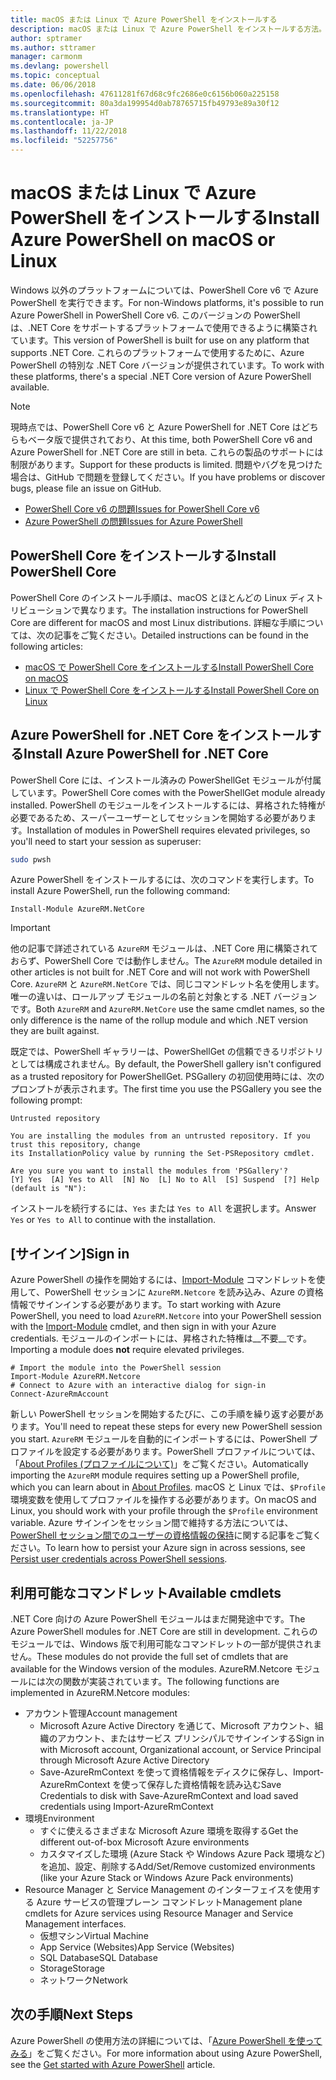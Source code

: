 ```yaml
---
title: macOS または Linux で Azure PowerShell をインストールする
description: macOS または Linux で Azure PowerShell をインストールする方法。
author: sptramer
ms.author: sttramer
manager: carmonm
ms.devlang: powershell
ms.topic: conceptual
ms.date: 06/06/2018
ms.openlocfilehash: 47611281f67d68c9fc2686e0c6156b060a225158
ms.sourcegitcommit: 80a3da199954d0ab78765715fb49793e89a30f12
ms.translationtype: HT
ms.contentlocale: ja-JP
ms.lasthandoff: 11/22/2018
ms.locfileid: "52257756"
---
```

# <a name="install-azure-powershell-on-macos-or-linux"></a><span data-ttu-id="54dba-103">macOS または Linux で Azure PowerShell をインストールする</span><span class="sxs-lookup"><span data-stu-id="54dba-103">Install Azure PowerShell on macOS or Linux</span></span>

<span data-ttu-id="54dba-104">Windows 以外のプラットフォームについては、PowerShell Core v6 で Azure PowerShell を実行できます。</span><span class="sxs-lookup"><span data-stu-id="54dba-104">For non-Windows platforms, it's possible to run Azure PowerShell in PowerShell Core v6.</span></span> <span data-ttu-id="54dba-105">このバージョンの PowerShell は、.NET Core をサポートするプラットフォームで使用できるように構築されています。</span><span class="sxs-lookup"><span data-stu-id="54dba-105">This version of PowerShell is built for use on any platform that supports .NET Core.</span></span> <span data-ttu-id="54dba-106">これらのプラットフォームで使用するために、Azure PowerShell の特別な .NET Core バージョンが提供されています。</span><span class="sxs-lookup"><span data-stu-id="54dba-106">To work with these platforms, there's a special .NET Core version of Azure PowerShell available.</span></span>

> [!NOTE]
> <span data-ttu-id="54dba-107">現時点では、PowerShell Core v6 と Azure PowerShell for .NET Core はどちらもベータ版で提供されており、</span><span class="sxs-lookup"><span data-stu-id="54dba-107">At this time, both PowerShell Core v6 and Azure PowerShell for .NET Core are still in beta.</span></span>
> <span data-ttu-id="54dba-108">これらの製品のサポートには制限があります。</span><span class="sxs-lookup"><span data-stu-id="54dba-108">Support for these products is limited.</span></span> <span data-ttu-id="54dba-109">問題やバグを見つけた場合は、GitHub で問題を登録してください。</span><span class="sxs-lookup"><span data-stu-id="54dba-109">If you have problems or discover bugs, please file an issue on GitHub.</span></span>
>
> * [<span data-ttu-id="54dba-110">PowerShell Core v6 の問題</span><span class="sxs-lookup"><span data-stu-id="54dba-110">Issues for PowerShell Core v6</span></span>](https://github.com/PowerShell/PowerShell/issues)
> * [<span data-ttu-id="54dba-111">Azure PowerShell の問題</span><span class="sxs-lookup"><span data-stu-id="54dba-111">Issues for Azure PowerShell</span></span>](https://github.com/azure/azure-docs-powershell/issues)

## <a name="install-powershell-core"></a><span data-ttu-id="54dba-112">PowerShell Core をインストールする</span><span class="sxs-lookup"><span data-stu-id="54dba-112">Install PowerShell Core</span></span>

<span data-ttu-id="54dba-113">PowerShell Core のインストール手順は、macOS とほとんどの Linux ディストリビューションで異なります。</span><span class="sxs-lookup"><span data-stu-id="54dba-113">The installation instructions for PowerShell Core are different for macOS and most Linux distributions.</span></span>
<span data-ttu-id="54dba-114">詳細な手順については、次の記事をご覧ください。</span><span class="sxs-lookup"><span data-stu-id="54dba-114">Detailed instructions can be found in the following articles:</span></span>

* [<span data-ttu-id="54dba-115">macOS で PowerShell Core をインストールする</span><span class="sxs-lookup"><span data-stu-id="54dba-115">Install PowerShell Core on macOS</span></span>](/powershell/scripting/setup/installing-powershell-core-on-macos)
* [<span data-ttu-id="54dba-116">Linux で PowerShell Core をインストールする</span><span class="sxs-lookup"><span data-stu-id="54dba-116">Install PowerShell Core on Linux</span></span>](/powershell/scripting/setup/installing-powershell-core-on-linux)

## <a name="install-azure-powershell-for-net-core"></a><span data-ttu-id="54dba-117">Azure PowerShell for .NET Core をインストールする</span><span class="sxs-lookup"><span data-stu-id="54dba-117">Install Azure PowerShell for .NET Core</span></span>

<span data-ttu-id="54dba-118">PowerShell Core には、インストール済みの PowerShellGet モジュールが付属しています。</span><span class="sxs-lookup"><span data-stu-id="54dba-118">PowerShell Core comes with the PowerShellGet module already installed.</span></span> <span data-ttu-id="54dba-119">PowerShell のモジュールをインストールするには、昇格された特権が必要であるため、スーパーユーザーとしてセッションを開始する必要があります。</span><span class="sxs-lookup"><span data-stu-id="54dba-119">Installation of modules in PowerShell requires elevated privileges, so you'll need to start your session as superuser:</span></span>

```bash
sudo pwsh
```

<span data-ttu-id="54dba-120">Azure PowerShell をインストールするには、次のコマンドを実行します。</span><span class="sxs-lookup"><span data-stu-id="54dba-120">To install Azure PowerShell, run the following command:</span></span>

```powershell-interactive
Install-Module AzureRM.NetCore
```

> [!IMPORTANT]
> <span data-ttu-id="54dba-121">他の記事で詳述されている `AzureRM` モジュールは、.NET Core 用に構築されておらず、PowerShell Core では動作しません。</span><span class="sxs-lookup"><span data-stu-id="54dba-121">The `AzureRM` module detailed in other articles is not built for .NET Core and will not work with PowerShell Core.</span></span> <span data-ttu-id="54dba-122">`AzureRM` と `AzureRM.NetCore` では、同じコマンドレット名を使用します。唯一の違いは、ロールアップ モジュールの名前と対象とする .NET バージョンです。</span><span class="sxs-lookup"><span data-stu-id="54dba-122">Both `AzureRM` and `AzureRM.NetCore` use the same cmdlet names, so the only difference is the name of the rollup module and which .NET version they are built against.</span></span>

<span data-ttu-id="54dba-123">既定では、PowerShell ギャラリーは、PowerShellGet の信頼できるリポジトリとしては構成されません。</span><span class="sxs-lookup"><span data-stu-id="54dba-123">By default, the PowerShell gallery isn't configured as a trusted repository for PowerShellGet.</span></span> <span data-ttu-id="54dba-124">PSGallery の初回使用時には、次のプロンプトが表示されます。</span><span class="sxs-lookup"><span data-stu-id="54dba-124">The first time you use the PSGallery you see the following prompt:</span></span>

```output
Untrusted repository

You are installing the modules from an untrusted repository. If you trust this repository, change
its InstallationPolicy value by running the Set-PSRepository cmdlet.

Are you sure you want to install the modules from 'PSGallery'?
[Y] Yes  [A] Yes to All  [N] No  [L] No to All  [S] Suspend  [?] Help (default is "N"):
```

<span data-ttu-id="54dba-125">インストールを続行するには、`Yes` または `Yes to All` を選択します。</span><span class="sxs-lookup"><span data-stu-id="54dba-125">Answer `Yes` or `Yes to All` to continue with the installation.</span></span>

## <a name="sign-in"></a><span data-ttu-id="54dba-126">[サインイン]</span><span class="sxs-lookup"><span data-stu-id="54dba-126">Sign in</span></span>

<span data-ttu-id="54dba-127">Azure PowerShell の操作を開始するには、[Import-Module](/powershell/module/Microsoft.PowerShell.Core/Import-Module) コマンドレットを使用して、PowerShell セッションに `AzureRM.Netcore` を読み込み、Azure の資格情報でサインインする必要があります。</span><span class="sxs-lookup"><span data-stu-id="54dba-127">To start working with Azure PowerShell, you need to load `AzureRM.Netcore` into your PowerShell session with the [Import-Module](/powershell/module/Microsoft.PowerShell.Core/Import-Module) cmdlet, and then sign in with your Azure credentials.</span></span> <span data-ttu-id="54dba-128">モジュールのインポートには、昇格された特権は__不要__です。</span><span class="sxs-lookup"><span data-stu-id="54dba-128">Importing a module does __not__ require elevated privileges.</span></span>

```powershell-interactive
# Import the module into the PowerShell session
Import-Module AzureRM.Netcore
# Connect to Azure with an interactive dialog for sign-in
Connect-AzureRmAccount
```

<span data-ttu-id="54dba-129">新しい PowerShell セッションを開始するたびに、この手順を繰り返す必要があります。</span><span class="sxs-lookup"><span data-stu-id="54dba-129">You'll need to repeat these steps for every new PowerShell session you start.</span></span> <span data-ttu-id="54dba-130">`AzureRM` モジュールを自動的にインポートするには、PowerShell プロファイルを設定する必要があります。PowerShell プロファイルについては、「[About Profiles (プロファイルについて)](/powershell/module/microsoft.powershell.core/about/about_profiles)」をご覧ください。</span><span class="sxs-lookup"><span data-stu-id="54dba-130">Automatically importing the `AzureRM` module requires setting up a PowerShell profile, which you can learn about in [About Profiles](/powershell/module/microsoft.powershell.core/about/about_profiles).</span></span>
<span data-ttu-id="54dba-131">macOS と Linux では、`$Profile` 環境変数を使用してプロファイルを操作する必要があります。</span><span class="sxs-lookup"><span data-stu-id="54dba-131">On macOS and Linux, you should work with your profile through the `$Profile` environment variable.</span></span> <span data-ttu-id="54dba-132">Azure サインインをセッション間で維持する方法については、[PowerShell セッション間でのユーザーの資格情報の保持](context-persistence.md)に関する記事をご覧ください。</span><span class="sxs-lookup"><span data-stu-id="54dba-132">To learn how to persist your Azure sign in across sessions, see [Persist user credentials across PowerShell sessions](context-persistence.md).</span></span>

## <a name="available-cmdlets"></a><span data-ttu-id="54dba-133">利用可能なコマンドレット</span><span class="sxs-lookup"><span data-stu-id="54dba-133">Available cmdlets</span></span>

<span data-ttu-id="54dba-134">.NET Core 向けの Azure PowerShell モジュールはまだ開発途中です。</span><span class="sxs-lookup"><span data-stu-id="54dba-134">The Azure PowerShell modules for .NET Core are still in development.</span></span> <span data-ttu-id="54dba-135">これらのモジュールでは、Windows 版で利用可能なコマンドレットの一部が提供されません。</span><span class="sxs-lookup"><span data-stu-id="54dba-135">These modules do not provide the full set of cmdlets that are available for the Windows version of the modules.</span></span> <span data-ttu-id="54dba-136">AzureRM.Netcore モジュールには次の関数が実装されています。</span><span class="sxs-lookup"><span data-stu-id="54dba-136">The following functions are implemented in AzureRM.Netcore modules:</span></span>

* <span data-ttu-id="54dba-137">アカウント管理</span><span class="sxs-lookup"><span data-stu-id="54dba-137">Account management</span></span>
  * <span data-ttu-id="54dba-138">Microsoft Azure Active Directory を通じて、Microsoft アカウント、組織のアカウント、またはサービス プリンシパルでサインインする</span><span class="sxs-lookup"><span data-stu-id="54dba-138">Sign in with Microsoft account, Organizational account, or Service Principal through Microsoft Azure Active Directory</span></span>
  * <span data-ttu-id="54dba-139">Save-AzureRmContext を使って資格情報をディスクに保存し、Import-AzureRmContext を使って保存した資格情報を読み込む</span><span class="sxs-lookup"><span data-stu-id="54dba-139">Save Credentials to disk with Save-AzureRmContext and load saved credentials using Import-AzureRmContext</span></span>
* <span data-ttu-id="54dba-140">環境</span><span class="sxs-lookup"><span data-stu-id="54dba-140">Environment</span></span>
  * <span data-ttu-id="54dba-141">すぐに使えるさまざまな Microsoft Azure 環境を取得する</span><span class="sxs-lookup"><span data-stu-id="54dba-141">Get the different out-of-box Microsoft Azure environments</span></span>
  * <span data-ttu-id="54dba-142">カスタマイズした環境 (Azure Stack や Windows Azure Pack 環境など) を追加、設定、削除する</span><span class="sxs-lookup"><span data-stu-id="54dba-142">Add/Set/Remove customized environments (like your Azure Stack or Windows Azure Pack environments)</span></span>
* <span data-ttu-id="54dba-143">Resource Manager と Service Management のインターフェイスを使用する Azure サービスの管理プレーン コマンドレット</span><span class="sxs-lookup"><span data-stu-id="54dba-143">Management plane cmdlets for Azure services using Resource Manager and Service Management interfaces.</span></span>
  * <span data-ttu-id="54dba-144">仮想マシン</span><span class="sxs-lookup"><span data-stu-id="54dba-144">Virtual Machine</span></span>
  * <span data-ttu-id="54dba-145">App Service (Websites)</span><span class="sxs-lookup"><span data-stu-id="54dba-145">App Service (Websites)</span></span>
  * <span data-ttu-id="54dba-146">SQL Database</span><span class="sxs-lookup"><span data-stu-id="54dba-146">SQL Database</span></span>
  * <span data-ttu-id="54dba-147">Storage</span><span class="sxs-lookup"><span data-stu-id="54dba-147">Storage</span></span>
  * <span data-ttu-id="54dba-148">ネットワーク</span><span class="sxs-lookup"><span data-stu-id="54dba-148">Network</span></span>

## <a name="next-steps"></a><span data-ttu-id="54dba-149">次の手順</span><span class="sxs-lookup"><span data-stu-id="54dba-149">Next Steps</span></span>

<span data-ttu-id="54dba-150">Azure PowerShell の使用方法の詳細については、「[Azure PowerShell を使ってみる](get-started-azureps.md)」をご覧ください。</span><span class="sxs-lookup"><span data-stu-id="54dba-150">For more information about using Azure PowerShell, see the [Get started with Azure PowerShell](get-started-azureps.md) article.</span></span>
